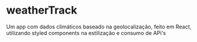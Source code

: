 <h1>weatherTrack</h1>

<p>Um app com dados climáticos baseado na geolocalização, feito em React, utilizando styled components na estilização e consumo de APi's</p>
